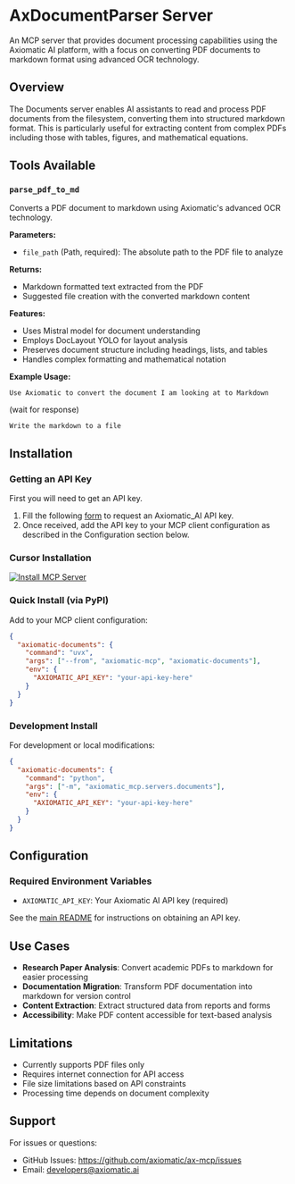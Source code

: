 # AxDocumentParser Server

An MCP server that provides document processing capabilities using the Axiomatic AI platform, with a focus on converting PDF documents to markdown format using advanced OCR technology.

## Overview

The Documents server enables AI assistants to read and process PDF documents from the filesystem, converting them into structured markdown format. This is particularly useful for extracting content from complex PDFs including those with tables, figures, and mathematical equations.

## Tools Available

### `parse_pdf_to_md`

Converts a PDF document to markdown using Axiomatic's advanced OCR technology.

**Parameters:**

- `file_path` (Path, required): The absolute path to the PDF file to analyze

**Returns:**

- Markdown formatted text extracted from the PDF
- Suggested file creation with the converted markdown content

**Features:**

- Uses Mistral model for document understanding
- Employs DocLayout YOLO for layout analysis
- Preserves document structure including headings, lists, and tables
- Handles complex formatting and mathematical notation

**Example Usage:**

```
Use Axiomatic to convert the document I am looking at to Markdown
```

(wait for response)

```
Write the markdown to a file
```

## Installation

### Getting an API Key

First you will need to get an API key.

1. Fill the following [form](https://docs.google.com/forms/d/e/1FAIpQLSfScbqRpgx3ZzkCmfVjKs8YogWDshOZW9p-LVXrWzIXjcHKrQ/viewform?usp=dialog) to request an Axiomatic_AI API key.
2. Once received, add the API key to your MCP client configuration as described in the Configuration section below.

### Cursor Installation

[![Install MCP Server](https://cursor.com/deeplink/mcp-install-dark.svg)](https://cursor.com/en/install-mcp?name=axiomatic-documents&config=eyJjb21tYW5kIjoidXZ4IC0tZnJvbSBheGlvbWF0aWMtbWNwIGF4aW9tYXRpYy1kb2N1bWVudHMiLCJlbnYiOnsiQVhJT01BVElDX0FQSV9LRVkiOiJFTlRFUiBZT1VSIEFQSSBLRVkifX0%3D)

### Quick Install (via PyPI)

Add to your MCP client configuration:

```json
{
  "axiomatic-documents": {
    "command": "uvx",
    "args": ["--from", "axiomatic-mcp", "axiomatic-documents"],
    "env": {
      "AXIOMATIC_API_KEY": "your-api-key-here"
    }
  }
}
```

### Development Install

For development or local modifications:

```json
{
  "axiomatic-documents": {
    "command": "python",
    "args": ["-m", "axiomatic_mcp.servers.documents"],
    "env": {
      "AXIOMATIC_API_KEY": "your-api-key-here"
    }
  }
}
```

## Configuration

### Required Environment Variables

- `AXIOMATIC_API_KEY`: Your Axiomatic AI API key (required)

See the [main README](https://github.com/Axiomatic-AI/ax-mcp#getting-an-api-key) for instructions on obtaining an API key.

## Use Cases

- **Research Paper Analysis**: Convert academic PDFs to markdown for easier processing
- **Documentation Migration**: Transform PDF documentation into markdown for version control
- **Content Extraction**: Extract structured data from reports and forms
- **Accessibility**: Make PDF content accessible for text-based analysis

## Limitations

- Currently supports PDF files only
- Requires internet connection for API access
- File size limitations based on API constraints
- Processing time depends on document complexity

## Support

For issues or questions:

- GitHub Issues: https://github.com/axiomatic/ax-mcp/issues
- Email: developers@axiomatic.ai
